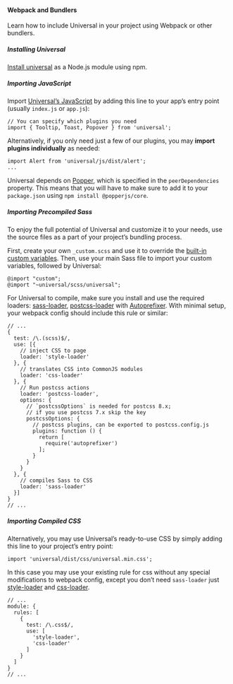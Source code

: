 #### Webpack and Bundlers

Learn how to include Universal in your project using Webpack or other bundlers.

##### Installing Universal

[Install universal]() as a Node.js module using npm.

##### Importing JavaScript

Import [Universal’s JavaScript]() by adding this line to your app’s entry point (usually `index.js` or `app.js`):
```
// You can specify which plugins you need
import { Tooltip, Toast, Popover } from 'universal';
```

Alternatively, if you only need just a few of our plugins, you may **import plugins individually** as needed:
```
import Alert from 'universal/js/dist/alert';
...
```

Universal depends on [Popper](), which is specified in the `peerDependencies` property. This means that you will have to make sure to add it to your `package.json` using `npm install @popperjs/core`.

##### Importing Precompiled Sass

To enjoy the full potential of Universal and customize it to your needs, use the source files as a part of your project’s bundling process.

First, create your own `_custom.scss` and use it to override the [built-in custom variables](). Then, use your main Sass file to import your custom variables, followed by Universal:
```
@import "custom";
@import "~universal/scss/universal";
```

For Universal to compile, make sure you install and use the required loaders: [sass-loader](), [postcss-loader]() with [Autoprefixer](). With minimal setup, your webpack config should include this rule or similar:
```
// ...
{
  test: /\.(scss)$/,
  use: [{
    // inject CSS to page
    loader: 'style-loader'
  }, {
    // translates CSS into CommonJS modules
    loader: 'css-loader'
  }, {
    // Run postcss actions
    loader: 'postcss-loader',
    options: {
      // `postcssOptions` is needed for postcss 8.x;
      // if you use postcss 7.x skip the key
      postcssOptions: {
        // postcss plugins, can be exported to postcss.config.js
        plugins: function () {
          return [
            require('autoprefixer')
          ];
        }
      }
    }
  }, {
    // compiles Sass to CSS
    loader: 'sass-loader'
  }]
}
// ...
```

##### Importing Compiled CSS

Alternatively, you may use Universal’s ready-to-use CSS by simply adding this line to your project’s entry point:
```
import 'universal/dist/css/universal.min.css';
```

In this case you may use your existing rule for css without any special modifications to webpack config, except you don’t need `sass-loader` just [style-loader]() and [css-loader]().
```
// ...
module: {
  rules: [
    {
      test: /\.css$/,
      use: [
        'style-loader',
        'css-loader'
      ]
    }
  ]
}
// ...
```